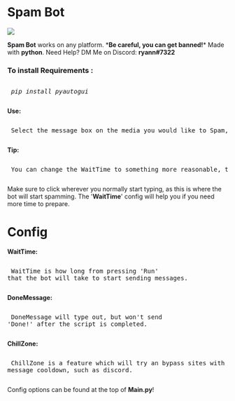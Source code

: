 # Spam Bot

![](https://cdn.discordapp.com/attachments/809311213703921674/809322001235443712/MOSHED-2021-2-11-7-16-34.gif)


<p><b>Spam Bot</b> works on any platform. *<b>Be careful, you can get banned!</b>* Made with <b>python</b>. Need Help? DM Me on Discord: <b>ryann#7322</b></p>

<h3>To install <b>Requirements :</b></h3> 
	 <pre><p> <i>pip install pyautogui</i></p></pre>
<b>Use: </b>
	<pre><p> Select the message box on the media you would like to Spam, then click 'RUN' on your IDE.</p></pre>
<b>Tip: </b>
	<pre><p> You can change the WaitTime to something more reasonable, this is set in <b>seconds</b>. Recomended is <B>10</b></p></pre>



<p> Make sure to click wherever you normally start typing, as this is where the bot will start spamming. The '<B>WaitTime</b>' config will help you if you need more time to prepare. </p>


# Config
<b>WaitTime: </b> 
	 <pre><p> WaitTime is how long from pressing 'Run' that the bot will take to start sending messages. </p></pre>
<b>DoneMessage: </b>
	<pre><p> DoneMessage will type out, but won't send 'Done!' after the script is completed.  </p></pre>
<b>ChillZone: </b>
	<pre><p> ChillZone is a feature which will try an bypass sites with a message cooldown, such as discord. </p></pre>

<p> Config options can be found at the top of <b>Main.py</b>! </p>
